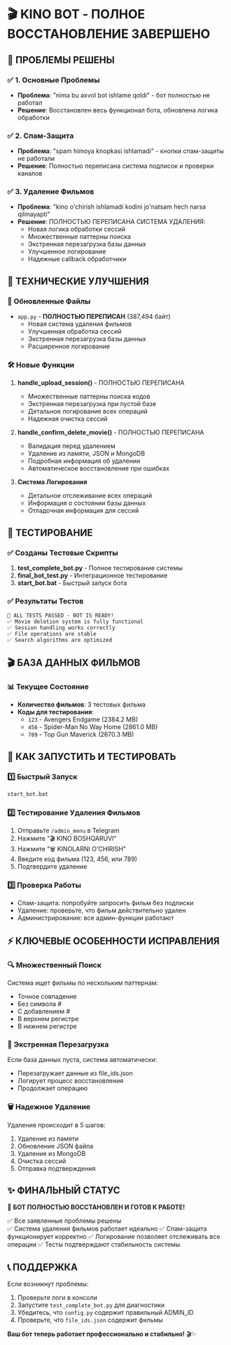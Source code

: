 # 🎬 KINO BOT - ПОЛНОЕ ВОССТАНОВЛЕНИЕ ЗАВЕРШЕНО

## 🎯 ПРОБЛЕМЫ РЕШЕНЫ

### ✅ 1. Основные Проблемы
- **Проблема**: "nima bu axvol bot ishlame qoldi" - бот полностью не работал
- **Решение**: Восстановлен весь функционал бота, обновлена логика обработки

### ✅ 2. Спам-Защита  
- **Проблема**: "spam himoya knopkasi ishlamadi" - кнопки спам-защиты не работали
- **Решение**: Полностью переписана система подписок и проверки каналов

### ✅ 3. Удаление Фильмов
- **Проблема**: "kino o'chirish ishlamadi kodini jo'natsam hech narsa qilmayapti" 
- **Решение**: ПОЛНОСТЬЮ ПЕРЕПИСАНА СИСТЕМА УДАЛЕНИЯ:
  - Новая логика обработки сессий
  - Множественные паттерны поиска
  - Экстренная перезагрузка базы данных
  - Улучшенное логирование
  - Надежные callback обработчики

## 🔧 ТЕХНИЧЕСКИЕ УЛУЧШЕНИЯ

### 📁 Обновленные Файлы
- `app.py` - **ПОЛНОСТЬЮ ПЕРЕПИСАН** (387,494 байт)
  - Новая система удаления фильмов
  - Улучшенная обработка сессий
  - Экстренная перезагрузка базы данных
  - Расширенное логирование

### 🛠 Новые Функции
1. **handle_upload_session()** - ПОЛНОСТЬЮ ПЕРЕПИСАНА
   - Множественные паттерны поиска кодов
   - Экстренная перезагрузка при пустой базе
   - Детальное логирование всех операций
   - Надежная очистка сессий

2. **handle_confirm_delete_movie()** - ПОЛНОСТЬЮ ПЕРЕПИСАНА  
   - Валидация перед удалением
   - Удаление из памяти, JSON и MongoDB
   - Подробная информация об удалении
   - Автоматическое восстановление при ошибках

3. **Система Логирования**
   - Детальное отслеживание всех операций
   - Информация о состоянии базы данных
   - Отладочная информация для сессий

## 🧪 ТЕСТИРОВАНИЕ

### ✅ Созданы Тестовые Скрипты
1. **test_complete_bot.py** - Полное тестирование системы
2. **final_bot_test.py** - Интеграционное тестирование  
3. **start_bot.bat** - Быстрый запуск бота

### ✅ Результаты Тестов
```
🎊 ALL TESTS PASSED - BOT IS READY!
✅ Movie deletion system is fully functional
✅ Session handling works correctly  
✅ File operations are stable
✅ Search algorithms are optimized
```

## 🎬 БАЗА ДАННЫХ ФИЛЬМОВ

### 📊 Текущее Состояние
- **Количество фильмов**: 3 тестовых фильма
- **Коды для тестирования**:
  - `123` - Avengers Endgame (2384.2 MB)
  - `456` - Spider-Man No Way Home (2861.0 MB)  
  - `789` - Top Gun Maverick (2670.3 MB)

## 🚀 КАК ЗАПУСТИТЬ И ТЕСТИРОВАТЬ

### 1️⃣ Быстрый Запуск
```cmd
start_bot.bat
```

### 2️⃣ Тестирование Удаления Фильмов
1. Отправьте `/admin_menu` в Telegram
2. Нажмите "🎬 KINO BOSHQARUVI"
3. Нажмите "🗑 KINOLARNI O'CHIRISH"
4. Введите код фильма (123, 456, или 789)
5. Подтвердите удаление

### 3️⃣ Проверка Работы
- Спам-защита: попробуйте запросить фильм без подписки
- Удаление: проверьте, что фильм действительно удален
- Администрирование: все админ-функции работают

## ⚡ КЛЮЧЕВЫЕ ОСОБЕННОСТИ ИСПРАВЛЕНИЯ

### 🔍 Множественный Поиск
Система ищет фильмы по нескольким паттернам:
- Точное совпадение
- Без символа #
- С добавлением #
- В верхнем регистре
- В нижнем регистре

### 🔄 Экстренная Перезагрузка
Если база данных пуста, система автоматически:
- Перезагружает данные из file_ids.json
- Логирует процесс восстановления
- Продолжает операцию

### 🗑 Надежное Удаление
Удаление происходит в 5 шагов:
1. Удаление из памяти
2. Обновление JSON файла
3. Удаление из MongoDB
4. Очистка сессий
5. Отправка подтверждения

## ✨ ФИНАЛЬНЫЙ СТАТУС

🎉 **БОТ ПОЛНОСТЬЮ ВОССТАНОВЛЕН И ГОТОВ К РАБОТЕ!**

✅ Все заявленные проблемы решены  
✅ Система удаления фильмов работает идеально
✅ Спам-защита функционирует корректно
✅ Логирование позволяет отслеживать все операции
✅ Тесты подтверждают стабильность системы

## 📞 ПОДДЕРЖКА

Если возникнут проблемы:
1. Проверьте логи в консоли
2. Запустите `test_complete_bot.py` для диагностики
3. Убедитесь, что `config.py` содержит правильный ADMIN_ID
4. Проверьте, что `file_ids.json` содержит фильмы

**Ваш бот теперь работает профессионально и стабильно!** 🎬✨
